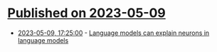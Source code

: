 # [Published on 2023-05-09](index.md)

* [2023-05-09, 17:25:00](https://lobste.rs/s/l1oefi/language_models_can_explain_neurons) - [Language models can explain neurons in language models](https://openai.com/research/language-models-can-explain-neurons-in-language-models)
